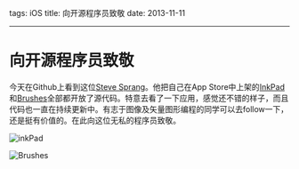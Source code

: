tags: iOS
title: 向开源程序员致敬
date: 2013-11-11

---

# 向开源程序员致敬

今天在Github上看到这位[Steve Sprang](https://github.com/sprang)。他把自己在App Store中上架的[InkPad](https://itunes.apple.com/app/id400083414)和[Brushes](https://itunes.apple.com/app/id545366251)全部都开放了源代码。特意去看了一下应用，感觉还不错的样子，而且代码也一直在持续更新中。有志于图像及矢量图形编程的同学可以去follow一下，还是挺有价值的。在此向这位无私的程序员致敬。

![inkPad](./inkPad.jpeg)


![Brushes](./Brushes.jpeg)

